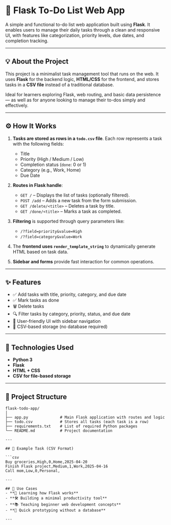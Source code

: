 # 📝 Flask To-Do List Web App

A simple and functional to-do list web application built using **Flask**. It enables users to manage their daily tasks through a clean and responsive UI, with features like categorization, priority levels, due dates, and completion tracking.

---

## 💡 About the Project

This project is a minimalist task management tool that runs on the web. It uses **Flask** for the backend logic, **HTML/CSS** for the frontend, and stores tasks in a **CSV file** instead of a traditional database.

Ideal for learners exploring Flask, web routing, and basic data persistence — as well as for anyone looking to manage their to-dos simply and effectively.

---

## ⚙️ How It Works

1. **Tasks are stored as rows in a `todo.csv` file**. Each row represents a task with the following fields:
   - Title
   - Priority (High / Medium / Low)
   - Completion status (`done`: 0 or 1)
   - Category (e.g., Work, Home)
   - Due Date

2. **Routes in Flask handle**:
   - `GET /` – Displays the list of tasks (optionally filtered).
   - `POST /add` – Adds a new task from the form submission.
   - `GET /delete/<title>` – Deletes a task by title.
   - `GET /done/<title>` – Marks a task as completed.

3. **Filtering** is supported through query parameters like:
   - `/?field=priority&value=High`
   - `/?field=category&value=Work`

4. The **frontend uses `render_template_string`** to dynamically generate HTML based on task data.

5. **Sidebar and forms** provide fast interaction for common operations.

---

## ✨ Features

- ✅ Add tasks with title, priority, category, and due date
- ✅ Mark tasks as done
- 🗑️ Delete tasks
- 🔍 Filter tasks by category, priority, status, and due date
- 🎨 User-friendly UI with sidebar navigation
- 💾 CSV-based storage (no database required)

---

## 🧠 Technologies Used

- **Python 3**
- **Flask**
- **HTML + CSS**
- **CSV for file-based storage**

---

## 🧩 Project Structure

```plaintext
flask-todo-app/
│
├── app.py              # Main Flask application with routes and logic
├── todo.csv            # Stores all tasks (each task is a row)
├── requirements.txt    # List of required Python packages
└── README.md           # Project documentation

---

## 🧠 Example Task (CSV Format)

```csv
Buy groceries,High,0,Home,2025-04-20
Finish Flask project,Medium,1,Work,2025-04-16
Call mom,Low,0,Personal,

---

## 📌 Use Cases
- **🧪 Learning how Flask works**
- **🛠️ Building a minimal productivity tool**
- **📚 Teaching beginner web development concepts**
- **🔖 Quick prototyping without a database**

---

